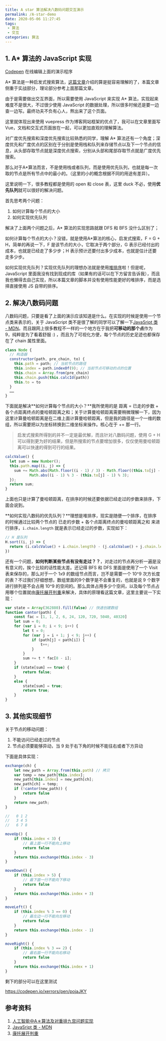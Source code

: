 ```yaml
---
title: A star 算法解决八数码问题交互演示
permalink: /A-star-demo
date: 2020-05-06 11:27:45
tags: 
 - 算法
 - 交互
categories: 算法
---
```


## 1. A* 算法的 JavaScript 实现

[Codepen](https://codepen.io/xerrors/pen/pojaJKY) 在线编辑上面的演示程序

A* 算法是一种启发式搜索算法，[这篇文章](https://blog.csdn.net/hitwhylz/article/details/23089415)介绍的算是挺容易理解的了，本篇文章侧重于实战部分，理论部分参考上面那篇文章。

由于是需要做出交互界面，所以需要使用 JavaScript 来实现 A* 算法，实现起来难度不是很大，不过很少使用 JavaScript 的数据处理，所以很多时候还是要一边查一边写。最终功夫不负有心人，熬出来了这个页面。

这里就体现出来使用 vuepress 作为博客网站框架的优点了，我可以在文章里面写 Vue，文档和交互式页面放在一起，可以更加直观的理解算法。

对广度优先搜索和深度优先搜索比较熟悉的同学，理解 A* 算法还有一个角度；深度优先和广度优点的区别在于分别是使用栈和队列来存储节点以及下一个节点的信息，从头部存取节点就是深度优点搜索，分别从头部和尾部存取节点就是广度优先搜索。

那么对于A*算法而言，不是使用栈或者队列，而是使用优先队列，也就是每一次取的节点是所有节点中的最小的。（这里的小的概念根据不同的用途有差异）。

这里说明一下，很多教程都是使用的 open 和 close 表，这里 duck 不必，使用**优先队列**就可以很好的解决问题。

首先思考两个问题：

1. 如何计算每个节点的大小
2. 如何实现优先队列

解决了上面两个问题之后，A* 算法的实现思路就跟 DFS 和 BFS 没什么区别了；

如何计算每个节点的大小？没错，就是使用A*算法的核心，启发式搜索，F = G + H，简单的再说一下，F 是该节点的大小，它取决于两个部分，G 表示已经付出的成本，也就是已经走了多少步；H 表示预计还要付出多少成本，也就是估计还要走多少步。

如何实现优先队列？实现优先队列的理想办法就是使用[堆排序](https://zh.wikipedia.org/wiki/%E5%A0%86%E6%8E%92%E5%BA%8F)啦！但是呢，JavaScript 里面我没有找到现成的库（如果有的话可以在下方留言告诉我），而且我也懒得去自己实现，所以本篇文章的脚本并没有使用性能更好的堆排序，而是选择直接使用 JS 自带的排序。

## 2. 解决八数码问题

八数码问题，只要是看了上面的演示应该知道是什么。在实现的时候是使用一个节点类来表示的，关于 JavaScript 类不是很了解的同学可以了解一下[JavaSript 类 - MDN](https://developer.mozilla.org/zh-CN/docs/Web/JavaScript/Reference/Classes)。而且跟网上很多教程不一样的一个地方在于我把**可移动的那个点**作为 9，纯粹是为了看着舒服 :) ，而且为了可视化方便，每个节点的历史足迹也都保存在了 chain 属性里面。

```js
class Node {
  // 构造器
  constructor(path, pre_chain, to) {
    this.path = path; // 当前节点的路径
    this.index = path.indexOf(9); // 当前节点可移动的点的位置
    this.chain = Array.from(pre_chain)
    this.chain.push(this.calcId(path))
    this.to = to
  }
  ……
}
```

下面就是解决**如何计算每个节点的大小？**我所使用的是 距离 = 已走的步数 + 各个点距离终点的曼哈顿距离之和；关于计算曼哈顿距离需要稍微理解一下，因为这里计算曼哈顿距离是在二维上面计算曼哈顿距离，但是我的路径是一个一维的数组，所以需要把以为坐标转换到二维坐标来操作。核心在于 += 那一行。

> 启发式搜索所得到的并不一定是最优解，而且针对八数码问题，使用 G + H 可以得到更为好的结果，但是所搜索的节点要增加很多，仅仅使用曼哈顿距离可以快速的得到可行的结果。

```js
calcValue() {
  let sum = new Number();
  this.path.map((i, j) => {
    sum += Math.abs(Math.floor((i - 1) / 3) - Math.floor((this.to[j] - 1) / 3)) + 
           Math.abs((i - 1) % 3 - (this.to[j] - 1) % 3);
  });
  return sum;
}
```

上面也只是计算了曼哈顿距离，在排序的时候还要依据已经走过的步数来排序，下面会说到。

**如何实现八数码的优先队列？**理想是堆排序，现实是随便一个排序，在排序的时候通过比较两个节点的 已走的步数 + 各个点距离终点的曼哈顿距离之和 来进行排序，`i.chain.length` 就是表示已经走过的步数，实现如下：

```js
// H 是队列
H.sort((i, j) => {
  return (i.calcValue() + i.chain.length) - (j.calcValue() + j.chain.length)
})
```

还有一个问题，**如何判断某些节点有没有走过？？**，对走过的节点再分析一遍是没有意义的，挨个比较的话性能太差。还记得 BFS 和 DFS 里面是使用了一个 Visit 表来保存的，那么对于一个 1x9 的数组节点而言，岂不是需要一个 10^9 次方长度的表？不过我们仔细想想，数组里面的9个数字是不会重复的，也就是说 9 个数字进行排列是不会占用 10^9 的空间的。那么具体占用多少个空间，以及每个节点占用哪个位置就由[康托展开判重](https://blog.csdn.net/qq_40679299/article/details/81078114)来解决，具体的原理看这篇文章，这里主要说一下实现：

```js
var state = Array(362880).fill(false) // 快速创建数组
function cantor(path) {
    const fac = [1, 1, 2, 6, 24, 120, 720, 5040, 40320]
    let sum = 0;
    for (var i = 0; i < 9; i++) {
        let t = 0;
        for (var j = i + 1; j < 9; j++) {
            if (path[j] < path[i]) {
                t++;
            }
        }
        sum += t * fac[8 - i];
    }
    if (state[sum] == true) {
        return false;
    }
    else {
        state[sum] = true;
        return true;
    }
}
```

## 3. 其他实现细节

关于节点的移动问题：

1. 不能访问已经走过的节点
2. 节点必须要能够异动，当 9 处于右下角的时候不能往右或者下方异动

下面是具体实现：

```js
exchange(ch) {
    let new_path = Array.from(this.path) // 拷贝
    var temp = new_path[this.index];
    new_path[this.index] = new_path[ch];
    new_path[ch] = temp;
    if (!cantor(new_path)) {
        return false
    }
    return new_path;
}

//   0 1 2
//   3 4 5
//   6 7 8

moveUp() {
    if (this.index < 3) {
        // 最上面一行不能向上移动
        return false
    }
    return this.exchange(this.index - 3)
}

moveDown() {
    if (this.index > 5) {
        // 最下面一行不能向下移动
        return false
    }
    return this.exchange(this.index + 3)
}

moveLeft() {
    if (this.index % 3 == 0) {
        // 最左边一行不能向左移动
        return false
    }
    return this.exchange(this.index - 1)
}

moveRight() {
    if (this.index % 3 == 2) {
        // 最右面一行不能向右移动
        return false
    }
    return this.exchange(this.index + 1)
}
```

剩下的部分可以在这里测试

https://codepen.io/xerrors/pen/pojaJKY

## 参考资料

1. [人工智能中A＊算法及对重排九宫问题实现](http://d.oldg.wanfangdata.com.cn/Periodical_kjqbkfyjj200735089.aspx)
2. [JavaSript 类 - MDN](https://developer.mozilla.org/zh-CN/docs/Web/JavaScript/Reference/Classes)
3. [康托展开判重](https://blog.csdn.net/qq_40679299/article/details/81078114)